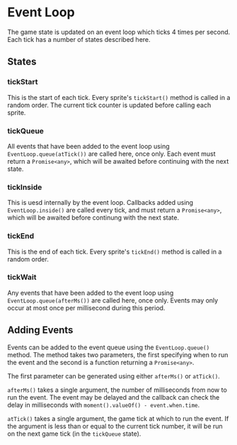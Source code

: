 # Event Loop

The game state is updated on an event loop which ticks 4 times per second. Each tick has a number of states described
here.

## States

### tickStart

This is the start of each tick. Every sprite's `tickStart()` method is called in a random order. The current tick
counter is updated before calling each sprite.

### tickQueue

All events that have been added to the event loop using `EventLoop.queue(atTick())` are called here, once only. Each
event must return a `Promise<any>`, which will be awaited before continuing with the next state.

### tickInside

This is uesd internally by the event loop. Callbacks added using `EventLoop.inside()` are called every tick, and must
return a `Promise<any>`, which will be awaited before continung with the next state.

### tickEnd

This is the end of each tick. Every sprite's `tickEnd()` method is called in a random order.

### tickWait

Any events that have been added to the event loop using `EventLoop.queue(afterMs())` are called here, once only.
Events may only occur at most once per millisecond during this period.

## Adding Events

Events can be added to the event queue using the `EventLoop.queue()` method. The method takes two parameters, the first
specifying when to run the event and the second is a function returning a `Promise<any>`.

The first parameter can be generated using either `afterMs()` or `atTick()`.

`afterMs()` takes a single argument, the number of milliseconds from now to run the event. The event may be delayed and
the callback can check the delay in milliseconds with `moment().valueOf() - event.when.time`.

`atTick()` takes a single argument, the game tick at which to run the event. If the argument is less than or equal to
the current tick number, it will be run on the next game tick (in the `tickQueue` state).

